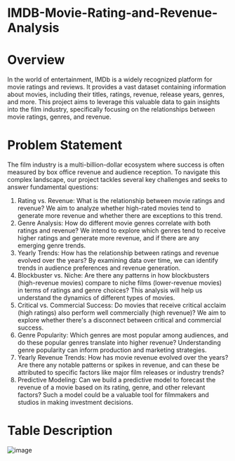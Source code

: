 #  IMDB-Movie-Rating-and-Revenue-Analysis

#  Overview 

In the world of entertainment, IMDb is a widely recognized platform for movie ratings and reviews. It provides a vast dataset containing information about movies, including their titles, ratings, revenue, release years, genres, and more. This project aims to leverage this valuable data to gain insights into the film industry, specifically focusing on the relationships between movie ratings, genres, and revenue.

#  Problem Statement  

The film industry is a multi-billion-dollar ecosystem where success is often measured by box office revenue and audience reception. To navigate this complex landscape, our project tackles several key challenges and seeks to answer fundamental questions:

1) Rating vs. Revenue: What is the relationship between movie ratings and revenue? We aim to analyze whether high-rated movies tend to generate more revenue and whether there are exceptions to this trend.
2) Genre Analysis: How do different movie genres correlate with both ratings and revenue? We intend to explore which genres tend to receive higher ratings and generate more revenue, and if there are any emerging genre trends.
3) Yearly Trends: How has the relationship between ratings and revenue evolved over the years? By examining data over time, we can identify trends in audience preferences and revenue generation.
4) Blockbuster vs. Niche: Are there any patterns in how blockbusters (high-revenue movies) compare to niche films (lower-revenue movies) in terms of ratings and genre choices? This analysis will help us understand the dynamics of different types of movies.
5) Critical vs. Commercial Success: Do movies that receive critical acclaim (high ratings) also perform well commercially (high revenue)? We aim to explore whether there's a disconnect between critical and commercial success.
6) Genre Popularity: Which genres are most popular among audiences, and do these popular genres translate into higher revenue? Understanding genre popularity can inform production and marketing strategies.
7) Yearly Revenue Trends: How has movie revenue evolved over the years? Are there any notable patterns or spikes in revenue, and can these be attributed to specific factors like major film releases or industry trends?
8) Predictive Modeling: Can we build a predictive model to forecast the revenue of a movie based on its rating, genre, and other relevant factors? Such a model could be a valuable tool for filmmakers and studios in making investment decisions.

#   Table Description

![image](https://github.com/kavya-thuta/IMDB-Movie-Rating-and-Revenue-Analysis/assets/146629146/6274f107-ad21-4167-834e-1687b8cc27be)





